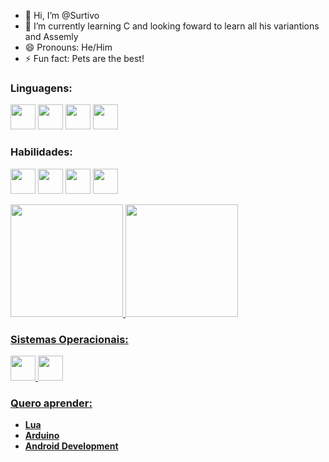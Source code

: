 - 👋 Hi, I’m @Surtivo
- 🌱 I’m currently learning C and looking foward to learn all his variantions and Assemly
- 😄 Pronouns: He/Him
- ⚡ Fun fact: Pets are the best!
  
### Linguagens:

<img src="https://cdn.jsdelivr.net/gh/devicons/devicon@latest/icons/c/c-original.svg" width="40" height="40"/> <img src="https://cdn.jsdelivr.net/gh/devicons/devicon@latest/icons/cplusplus/cplusplus-original.svg" width="40" height="40"/> <img loading="lazy" src="https://cdn.jsdelivr.net/gh/devicons/devicon/icons/java/java-original.svg" width="40" height="40"/> <img src="https://cdn.jsdelivr.net/gh/devicons/devicon@latest/icons/python/python-original-wordmark.svg" width="40" height="40"/>

### Habilidades:

<img src="https://cdn.jsdelivr.net/gh/devicons/devicon@latest/icons/latex/latex-original.svg" width="40" height="40"/> <img src="https://cdn.jsdelivr.net/gh/devicons/devicon@latest/icons/mysql/mysql-original-wordmark.svg" width="40" height="40"/> <img src="https://cdn.jsdelivr.net/gh/devicons/devicon@latest/icons/visualstudio/visualstudio-plain.svg" width="40" height="40"/> <img src="https://cdn.jsdelivr.net/gh/devicons/devicon@latest/icons/vscode/vscode-original-wordmark.svg" width="40" height="40"/>

<div>
<a href="https://github.com/Surtivo">
<img loading="lazy" height="180em" src="https://github-readme-stats.vercel.app/api/top-langs/?username=Surtivo&layout=compact&langs_count=7&theme=dracula"/>
<img loading="lazy" height="180em" src="https://github-readme-stats.vercel.app/api?username=Surtivo&show_icons=true&theme=dracula&include_all_commits=true&count_private=true"/>
</div>
          
### Sistemas Operacionais:
<img src="https://cdn.jsdelivr.net/gh/devicons/devicon@latest/icons/windows11/windows11-original-wordmark.svg" width="40" height="40"/> <img src="https://cdn.jsdelivr.net/gh/devicons/devicon@latest/icons/linux/linux-original.svg" width="40" height="40"/>
          
### Quero aprender:
- **Lua**
- **Arduino**
- **Android Development**
          
          

<!---
Surtivo/Surtivo is a ✨ special ✨ repository because its `README.md` (this file) appears on your GitHub profile.
You can click the Preview link to take a look at your changes.
--->
